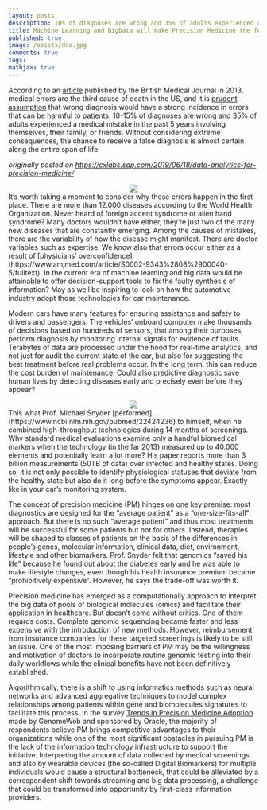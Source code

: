 ```yaml
---
layout: posts
description: 10% of diagnoses are wrong and 35% of adults experienced a medical mistake in the past 5 years. Machine learning and big data might offer decision-support tools to fix the faulty system.
title: Machine Learning and BigData will make Precision Medicine the future of Healthcare
published: true
image: /assets/dna.jpg
comments: true
tags:
mathjax: true
---
```

According to an [article](https://www.bmj.com/content/353/bmj.i2139) published by the British Medical Journal in 2013, medical errors are the third cause of death in the US, and  it is [prudent assumption](https://qualitysafety.bmj.com/content/22/Suppl_2/ii21) that wrong diagnosis would have a strong incidence in errors that can be harmful to patients. 10-15% of diagnoses are wrong and 35% of adults experienced a medical mistake in the past 5 years involving themselves, their family, or friends. Without considering extreme consequences, the chance to receive a false diagnosis is almost certain along the entire span of life.

*originally posted on https://cxlabs.sap.com/2019/06/18/data-analytics-for-precision-medicine/*

<center><img src="{{ site.url }}/assets/causes-of-death.png"/></center>
It’s worth taking a moment to consider why these errors happen in the first place. There are more than 12.000 diseases according to the World Health Organization. Never heard of foreign accent syndrome or alien hand syndrome? Many doctors wouldn’t have either, they’re just two of the many new diseases that are constantly emerging. Among the causes of mistakes, there are the variability of how the disease might manifest. There are doctor variables such as expertise. We know also that errors occur either as a result of [physicians’ overconfidence](https://www.amjmed.com/article/S0002-9343%2808%2900040-5/fulltext). In the current era of machine learning and big data would be attainable to offer decision-support tools to fix the faulty synthesis of information? May as well be inspiring to look on how the automotive industry adopt those technologies for car maintenance.

Modern cars have many features for ensuring assistance and safety to drivers and passengers. The vehicles’ onboard computer make thousands of decisions based on hundreds of sensors, that among their purposes, perform diagnosis by monitoring internal signals for evidence of faults. Terabytes of data are processed under the hood for real-time analytics, and not just for audit the current state of the car, but also for suggesting the best treatment before real problems occur. In the long term, this can reduce the cost burden of maintenance. Could also predictive diagnostic save human lives by detecting diseases early and precisely even before they appear?

<center><img src="{{ site.url }}/assets/snyderome.jpg"/></center>
This what Prof. Michael Snyder [performed](https://www.ncbi.nlm.nih.gov/pubmed/22424236) to himself, when he combined high-throughput technologies during 14 months of screenings. Why standard medical evaluations examine only a handful biomedical markers when the technology (in the far 2013) measured up to 40.000 elements and potentially learn a lot more? His paper reports more than 3 billion measurements (50TB of data) over infected and healthy states.  Doing so, it is not only possible to identify physiological statuses that deviate from the healthy state but also do it long before the symptoms appear. Exactly like in your car’s monitoring system.

The concept of precision medicine (PM) hinges on one key premise: most diagnostics are designed for the “average patient” as a “one-size-fits-all" approach. But there is no such “average patient” and thus most treatments will be successful for some patients but not for others. Instead, therapies will be shaped to classes of patients on the basis of the differences in people’s genes, molecular information, clinical data, diet, environment, lifestyle and other biomarkers. Prof. Snyder felt that genomics “saved his life” because he found out about the diabetes early and he was able to make lifestyle changes, even though his health insurance premium became “prohibitively expensive”. However, he says the trade-off was worth it.

Precision medicine has emerged as a computationally approach to interpret the big data of pools of biological molecules (omics) and facilitate their application in healthcare. But doesn’t come without critics. One of them regards costs. Complete genomic sequencing became faster and less expensive with the introduction of new methods. However, reimbursement from insurance companies for these targeted screenings is likely to be still an issue. One of the most imposing barriers of PM may be the willingness and motivation of doctors to incorporate routine genomic testing into their daily workflows while the clinical benefits have not been definitively established.

Algorithmically, there is a shift to using informatics methods such as neural networks and advanced aggregative techniques to model complex relationships among patients within gene and biomolecules signatures to facilitate this process.
In the survey [Trends in Precision Medicine Adoption](https://go.oracle.com/LP=66444?elqCampaignId=95819) made by GenomeWeb and sponsored by Oracle, the majority of respondents believe PM brings competitive advantages to their organizations while one of the most significant obstacles in pursuing PM is the lack of the information technology infrastructure to support the initiative.
Interpreting the amount of data collected by medical screenings and also by wearable devices (the so-called Digital Biomarkers) for multiple individuals would cause a structural bottleneck, that could be alleviated by a correspondent shift towards streaming and big data processing, a challenge that could be transformed into opportunity by first-class information providers.
